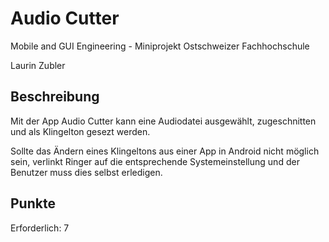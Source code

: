 # Audio Cutter
Mobile and GUI Engineering - Miniprojekt
Ostschweizer Fachhochschule

Laurin Zubler

## Beschreibung
Mit der App Audio Cutter kann eine Audiodatei ausgewählt, zugeschnitten und als Klingelton gesezt werden.

Sollte das Ändern eines Klingeltons aus einer App in Android nicht möglich sein, verlinkt Ringer auf die entsprechende Systemeinstellung und der Benutzer muss dies selbst erledigen.

## Punkte
Erforderlich: 7
